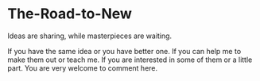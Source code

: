 # The-Road-to-New

Ideas are sharing, while
masterpieces are waiting.

If you have the same idea
or you have better one.
If you can help me to make them out
or teach me.
If you are interested in some of them
or a little part.
You are very welcome to comment here.
